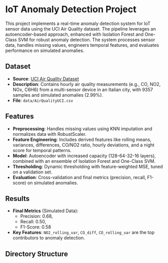 # IoT Anomaly Detection Project

This project implements a real-time anomaly detection system for IoT sensor data using the UCI Air Quality dataset. The pipeline leverages an autoencoder-based approach, enhanced with Isolation Forest and One-Class SVM for robust anomaly detection. The system processes sensor data, handles missing values, engineers temporal features, and evaluates performance on simulated anomalies.

## Dataset
- **Source**: [UCI Air Quality Dataset](https://archive.ics.uci.edu/ml/datasets/Air+Quality)
- **Description**: Contains hourly air quality measurements (e.g., CO, NO2, NOx, C6H6) from a multi-sensor device in an Italian city, with 9357 samples and simulated anomalies (2.99%).
- **File**: `data/AirQualityUCI.csv`

## Features
- **Preprocessing**: Handles missing values using KNN imputation and normalizes data with RobustScaler.
- **Feature Engineering**: Includes derived features like rolling means, variances, differences, CO/NO2 ratio, hourly deviations, and a night score for temporal patterns.
- **Model**: Autoencoder with increased capacity (128-64-32-16 layers), combined with an ensemble of Isolation Forest and One-Class SVM.
- **Thresholding**: Dynamic thresholding with feature-weighted MSE, tuned on a validation set.
- **Evaluation**: Cross-validation and final metrics (precision, recall, F1-score) on simulated anomalies.

## Results
- **Final Metrics** (Simulated Data):
  - Precision: 0.68,
  - Recall: 0.50, 
  - F1-Score: 0.58
- **Key Features**: `NO2_rolling_var`, `CO_diff`, `CO_rolling_var` are the top contributors to anomaly detection.

## Directory Structure
